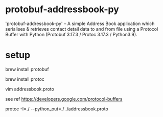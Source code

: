 # protobuf-addressbook-py 
'protobuf-addressbook-py' – A simple Address Book application which serialises & retrieves contact detail data to and from file using a Protocol Buffer with Python (Protobuf 3.17.3 / Protoc 3.17.3 / Python3.9).

# setup

brew install protobuf

brew install protoc

vim addressbook.proto

see ref https://developers.google.com/protocol-buffers

protoc -I=./ --python_out=./ ./addressbook.proto
